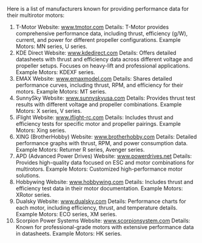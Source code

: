 Here is a list of manufacturers known for providing performance data for their multirotor motors:

1. T-Motor
Website: www.tmotor.com
Details: T-Motor provides comprehensive performance data, including thrust, efficiency (g/W), current, and power for different propeller configurations.
Example Motors: MN series, U series.
2. KDE Direct
Website: www.kdedirect.com
Details: Offers detailed datasheets with thrust and efficiency data across different voltage and propeller setups. Focuses on heavy-lift and professional applications.
Example Motors: KDEXF series.
3. EMAX
Website: www.emaxmodel.com
Details: Shares detailed performance curves, including thrust, RPM, and efficiency for their motors.
Example Motors: MT series.
4. SunnySky
Website: www.sunnyskyusa.com
Details: Provides thrust test results with different voltage and propeller combinations.
Example Motors: X series, V series.
5. iFlight
Website: www.iflight-rc.com
Details: Includes thrust and efficiency tests for specific motor and propeller pairings.
Example Motors: Xing series.
6. XING (BrotherHobby)
Website: www.brotherhobby.com
Details: Detailed performance graphs with thrust, RPM, and power consumption data.
Example Motors: Returner R series, Avenger series.
7. APD (Advanced Power Drives)
Website: www.powerdrives.net
Details: Provides high-quality data focused on ESC and motor combinations for multirotors.
Example Motors: Customized high-performance motor solutions.
8. Hobbywing
Website: www.hobbywing.com
Details: Includes thrust and efficiency test data in their motor documentation.
Example Motors: XRotor series.
9. Dualsky
Website: www.dualsky.com
Details: Performance charts for each motor, including efficiency, thrust, and temperature details.
Example Motors: ECO series, XM series.
10. Scorpion Power Systems
Website: www.scorpionsystem.com
Details: Known for professional-grade motors with extensive performance data in datasheets.
Example Motors: HK series.